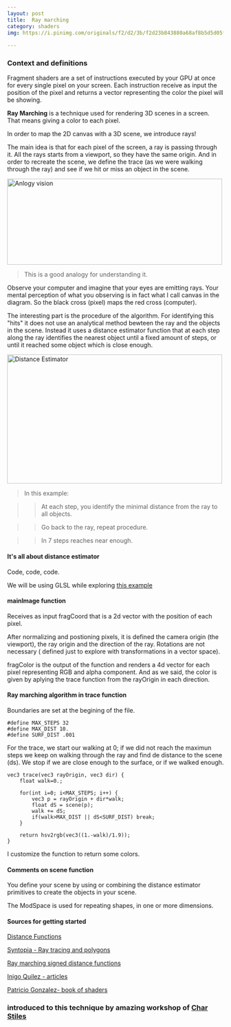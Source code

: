 ```yaml
---
layout: post
title:  Ray marching
category: shaders
img: https://i.pinimg.com/originals/f2/d2/3b/f2d23b843880a68af8b5d5d05ff69ae9.jpg
 
---
```


### Context and definitions
 
Fragment shaders are a set of instructions executed by your GPU at once for every single pixel on your screen.
Each instruction receive as input the position of the pixel and returns a vector representing the color the pixel will be showing.

**Ray Marching** is a technique used for rendering 3D scenes in a screen. That means giving a color to each pixel.

In order to map the 2D canvas with a 3D scene, we introduce rays!

The main idea is that for each pixel of the screen, a ray is passing through it. All the rays starts from a viewport, so they have the same origin. And in order to recreate the scene, we define the trace (as we were walking through the ray) and see if we hit or miss an object in the scene.

<img src="/assets/img/analogy-ray-march.png" alt="Anlogy vision" style="height: 200px; width:500px;"/>

> This is a  good analogy for understanding it. 



Observe your computer and imagine that your eyes are emitting rays. Your mental perception of what you observing is in fact what I call canvas in the diagram. So the black cross (pixel) maps the red cross (computer).


The interesting part is the procedure of the algorithm.  For identifying this "hits" it does not use an analytical method bewteen the ray and the objects in the scene.
Instead it uses a distance estimator function that at each step along the ray identifies the nearest object until a fixed amount of steps, or until it reached some object which is close enough.

 <img src="/assets/img/distance-estimator.gif" alt="Distance Estimator" style="height: 300px; width:500px;"/>
 
 >In this example:
 
 >> At each step, you identify the minimal distance from the ray to all objects.
 
 >> Go back to the ray, repeat procedure.
 
 >>  In 7 steps reaches near enough.
 

#### It's all about distance estimator

  Code, code, code.
  
We will be using GLSL while exploring [this example](https://www.shadertoy.com/view/wdlyD8)  


#### mainImage function
  Receives as input fragCoord that is a 2d vector with the position of each pixel.
  
  After normalizing and postioning pixels, it is defined the camera origin (the viewport), the ray origin and the direction of the ray.
  Rotations are not necessary ( defined just to explore with transformations in a vector space).
  
  fragColor is the output of the function and renders a 4d vector for each pixel representing RGB and alpha component.
  And as we said, the color is given by aplying the trace function from the rayOrigin in each direction.
  
#### Ray marching algorithm in trace function 

Boundaries are set at the begining of the file.
```
#define MAX_STEPS 32
#define MAX_DIST 10.
#define SURF_DIST .001
```

For the trace, we  start our walking at 0; if we did not reach the maximun steps we keep on walking through the ray and find de distance to the scene (ds).
We stop if we are close enough to the surface, or if we walked enough.

```
vec3 trace(vec3 rayOrigin, vec3 dir) {
	float walk=0.;
    
    for(int i=0; i<MAX_STEPS; i++) {
    	vec3 p = rayOrigin + dir*walk;
        float dS = scene(p);
        walk += dS;
        if(walk>MAX_DIST || dS<SURF_DIST) break;
    }

    return hsv2rgb(vec3((1.-walk)/1.9));
}
 ```

 I customize the function to return some colors.
 
 
#### Comments on scene function

You define your scene by using or combining the distance estimator primitives to create the objects in your scene.

The ModSpace is used for repeating shapes, in one or more dimensions.



 
#### Sources for getting started
 [Distance Functions](http://iquilezles.org/www/articles/distfunctions/distfunctions.htm)
 
 
 [Syntopia - Ray tracing and polygons](http://blog.hvidtfeldts.net/index.php/2014/01/combining-ray-tracing-and-polygons/) 
 
 
 [Ray marching signed distance functions](http://jamie-wong.com/2016/07/15/ray-marching-signed-distance-functions/)
 
 
 
  [Inigo Quilez - articles](http://iquilezles.org/)
  
  
  [Patricio Gonzalez- book of shaders](https://thebookofshaders.com/)
 
 
### introduced to this technique by amazing workshop of [Char Stiles](http://charstiles.com/)
 
  
  


